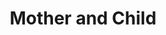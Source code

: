 ---
title: 'Mother and Child'
pubDate: 2025-04-14
description: 'Mother and baby owl fresh out the nest'
camera: 'Nikon D3100'
image:
    url: 'owlfamily.jpg'
    alt: 'Two owls sitting in tree'
tags: []
---